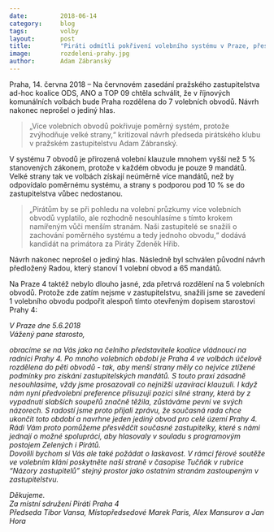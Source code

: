 ```yaml
---
date:         2018-06-14
category:     blog
tags:         volby
layout:       post
title:        "Piráti odmítli pokřivení volebního systému v Praze, přestože by z něho těžili" 
image:        rozdeleni-prahy.jpg
author:       Adam Zábranský
---
```


Praha, 14. června 2018 – Na červnovém zasedání pražského zastupitelstva ad-hoc koalice ODS, ANO a TOP 09 chtěla schválit, že v říjnových komunálních volbách bude Praha rozdělena do 7 volebních obvodů. Návrh nakonec neprošel o jediný hlas.

> „Více volebních obvodů pokřivuje poměrný systém, protože zvýhodňuje velké strany,“ kritizoval návrh předseda pirátského klubu v pražském zastupitelstvu Adam Zábranský.

V systému 7 obvodů je přirozená volební klauzule mnohem vyšší než 5 % stanovených zákonem, protože v každém obvodu je pouze 9 mandátů. Velké strany tak ve volbách získají neúměrně více mandátů, než by odpovídalo poměrnému systému, a strany s podporou pod 10 % se do zastupitelstva vůbec nedostanou.

> „Pirátům by se při pohledu na volební průzkumy více volebních obvodů vyplatilo, ale rozhodně nesouhlasíme s tímto krokem namířeným vůči menším stranám. Naši zastupitelé se snažili o zachování poměrného systému a tedy jednoho obvodu,“ dodává kandidát na primátora za Piráty Zdeněk Hřib. 

Návrh nakonec neprošel o jediný hlas. Následně byl schválen původní návrh předložený Radou, který stanoví 1 volební obvod a 65 mandátů.

Na Praze 4 taktéž nebylo dlouho jasné, zda přetrvá rozdělení na 5 volebních obvodů. Protože zde zatím nejsme v zastupitelstvu, snažili jsme se zavedení 1 volebního obvodu podpořit alespoň tímto otevřeným dopisem starostovi Prahy 4: 

<i>V Praze dne 5.6.2018</i>
<br>
<i>Vážený pane starosto,</i>

<i>obracíme se na Vás jako na čelního představitele koalice vládnoucí na radnici Prahy 4. Po mnoho volebních období je Praha 4 ve volbách účelově rozdělena do pěti obvodů - tak, aby menší strany měly co nejvíce ztížené podmínky pro získání zastupitelských mandátů. S touto praxí zásadně nesouhlasíme, vždy jsme prosazovali co nejnižší uzavírací klauzuli. I když nám nyní předvolební preference přisuzují pozici silné strany, která by z vypadnutí slabších soupeřů značně těžila, zůstáváme pevní ve svých názorech. S radostí jsme proto přijali zprávu, že současná rada chce ukončit toto období a navrhne jeden jediný obvod pro celé území Prahy 4. Rádi Vám proto pomůžeme přesvědčit současné zastupitelky, které s námi jednají o možné spolupráci, aby hlasovaly v souladu s programovým postojem Zelených i Pirátů. </i>
<br>
<i>    Dovolili bychom si Vás ale také požádat o laskavost.  V rámci férové soutěže ve volebním klání poskytněte naší straně v časopise Tučňák v rubrice “Názory zastupitelů” stejný prostor jako ostatním stranám zastoupeným v zastupitelstvu. </i>

<i>Děkujeme. </i>
<br>
<i>
Za místní sdružení Piráti Praha 4
<br>
Předseda Tibor Vansa,
Místopředsedové Marek Paris, Alex Mansurov a Jan Hora
</i>


